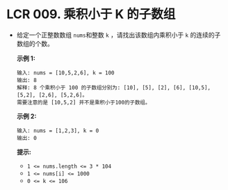 # LCR 009. 乘积小于 K 的子数组 

- 给定一个正整数数组 `nums`和整数 `k` ，请找出该数组内乘积小于 `k` 的连续的子数组的个数。

   

  **示例 1:**

  ```
  输入: nums = [10,5,2,6], k = 100
  输出: 8
  解释: 8 个乘积小于 100 的子数组分别为: [10], [5], [2], [6], [10,5], [5,2], [2,6], [5,2,6]。
  需要注意的是 [10,5,2] 并不是乘积小于100的子数组。
  ```

  **示例 2:**

  ```
  输入: nums = [1,2,3], k = 0
  输出: 0
  ```

   

  **提示:** 

  - `1 <= nums.length <= 3 * 104`
  - `1 <= nums[i] <= 1000`
  - `0 <= k <= 106`
